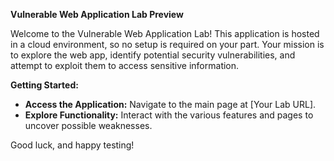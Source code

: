 **Vulnerable Web Application Lab Preview**

Welcome to the Vulnerable Web Application Lab! This application is hosted in a cloud environment, so no setup is required on your part. Your mission is to explore the web app, identify potential security vulnerabilities, and attempt to exploit them to access sensitive information.

**Getting Started:**
- **Access the Application:** Navigate to the main page at [Your Lab URL].
- **Explore Functionality:** Interact with the various features and pages to uncover possible weaknesses.

Good luck, and happy testing!